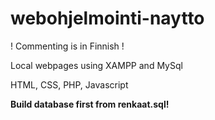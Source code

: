 # webohjelmointi-naytto

! Commenting is in Finnish !

Local webpages using XAMPP and MySql

HTML, CSS, PHP, Javascript

<b>Build database first from renkaat.sql!</b>

